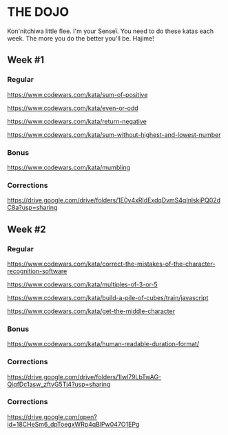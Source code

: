 # THE DOJO

Kon'nitchiwa little flee. 
I'm your Senseï.
You need to do these katas each week.
The more you do the better you'll be.
Hajime!

## Week #1
### Regular

https://www.codewars.com/kata/sum-of-positive

https://www.codewars.com/kata/even-or-odd

https://www.codewars.com/kata/return-negative

https://www.codewars.com/kata/sum-without-highest-and-lowest-number

### Bonus
https://www.codewars.com/kata/mumbling



### Corrections
https://drive.google.com/drive/folders/1E0y4xRIdExdqDvmS4qInlskiPQ02dC8a?usp=sharing

## Week #2
### Regular
https://www.codewars.com/kata/correct-the-mistakes-of-the-character-recognition-software

https://www.codewars.com/kata/multiples-of-3-or-5

https://www.codewars.com/kata/build-a-pile-of-cubes/train/javascript

https://www.codewars.com/kata/get-the-middle-character

### Bonus
https://www.codewars.com/kata/human-readable-duration-format/


### Corrections
https://drive.google.com/drive/folders/1lwl79LbTwAG-QiqfDc1asw_zftvG5Tj4?usp=sharing

<!-- 

## Week #4
### Regular
https://www.codewars.com/kata/recursion-an-introduction/javascript
https://www.codewars.com/kata/tic-tac-toe-checker/train/javascript
https://www.codewars.com/kata/who-likes-it

### Bonus
https://www.codewars.com/kata/maximum-subarray-sum/train/javascript
https://www.codewars.com/kata/sum-strings-as-numbers/javascript

-->

### Corrections
https://drive.google.com/open?id=18CHeSm6_dpToegxWRp4qBlPw047O1EPg



